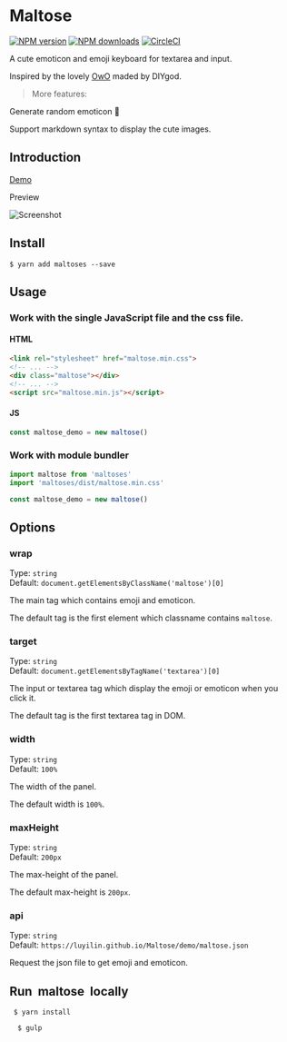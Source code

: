 # Maltose

[![NPM version](https://img.shields.io/npm/v/maltoses.svg?style=flat)](https://npmjs.com/package/maltoses) [![NPM downloads](https://img.shields.io/npm/dm/maltoses.svg?style=flat)](https://npmjs.com/package/maltoses) [![CircleCI](https://circleci.com/gh/luyilin/Maltose/tree/master.svg?style=shield)](https://circleci.com/gh/luyilin/Maltose/tree/master)

A cute emoticon and emoji keyboard for textarea and input.

Inspired by the lovely [OwO](https://github.com/DIYgod/OwO) maded by DIYgod.

>More features: 

Generate random emoticon 💃

Support markdown syntax to display the cute images. 

## Introduction

[Demo](https://luyilin.github.io/Maltose/demo/)

Preview

![Screenshot](https://wx1.sinaimg.cn/mw690/a2117cdbly1fo07f56pxpj212u0k0jun.jpg)


## Install

```
$ yarn add maltoses --save
```

## Usage

### Work with the single JavaScript file and the css file.
 
#### HTML

```html
<link rel="stylesheet" href="maltose.min.css">
<!-- ... -->
<div class="maltose"></div>
<!-- ... -->
<script src="maltose.min.js"></script>
```

#### JS

```js
const maltose_demo = new maltose()
```

### Work with module bundler

```js
import maltose from 'maltoses'
import 'maltoses/dist/maltose.min.css'

const maltose_demo = new maltose()
```

## Options

### wrap  

Type: `string`<br>
Default: `document.getElementsByClassName('maltose')[0]`

The main tag which contains emoji and emoticon.

The default tag is the first element which classname contains `maltose`.

### target  

Type: `string`<br>
Default: `document.getElementsByTagName('textarea')[0]`

The input or textarea tag which display the emoji or emoticon when you click it.

The default tag is the first textarea tag in DOM.

### width  

Type: `string`<br>
Default: `100%`

The width of the panel.

The default width is `100%`.

### maxHeight  

Type: `string`<br>
Default: `200px`

The max-height of the panel.

The default max-height is `200px`.

### api  

Type: `string`<br>
Default: `https://luyilin.github.io/Maltose/demo/maltose.json`

Request the json file to get emoji and emoticon.

## Run  maltose  locally

```
 $ yarn install

  $ gulp 
```
